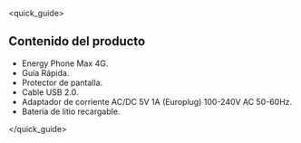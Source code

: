 <quick_guide>
## Contenido del producto

* Energy Phone Max 4G.
* Guía Rápida.
* Protector de pantalla.
* Cable USB 2.0.
* Adaptador de corriente AC/DC 5V 1A (Europlug) 100-240V AC 50-60Hz.
* Batería de litio recargable.

</quick_guide>
